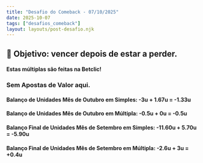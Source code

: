 ```yaml
---
title: "Desafio do Comeback - 07/10/2025"
date: 2025-10-07
tags: ["desafios_comeback"]
layout: layouts/post-desafio.njk
---
```


## 🎯 Objetivo: vencer depois de estar a perder.

#### Estas múltiplas são feitas na Betclic!

### Sem Apostas de Valor aqui.

#### Balanço de Unidades Mês de Outubro em Simples: -3u + 1.67u = -1.33u
#### Balanço de Unidades Mês de Outubro em Múltipla: -0.5u + 0u = -0.5u

#### Balanço Final de Unidades Mês de Setembro em Simples: -11.60u + 5.70u = -5.90u
#### Balanço Final de Unidades Mês de Setembro em Múltipla: -2.6u + 3u = +0.4u